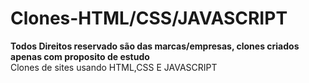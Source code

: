 # Clones-HTML/CSS/JAVASCRIPT
<b>Todos Direitos reservado são das marcas/empresas, clones criados apenas com proposito de estudo</b> <br>
 Clones de sites usando HTML,CSS E JAVASCRIPT
